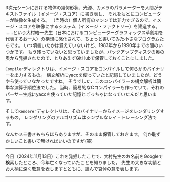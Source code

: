 3次元シーンにおける物体の幾何形状、光源、カメラのパラメーターを人間がテキストファイル（イメージ・スコア）に書き表し、
それをもとにコンピューターが映像を生成する。
（当時の）個人所有のマシンでは非力すぎるので、イメージ・スコアを映像にするシステム（イメージ・ファクトリー）を建造する。
……という大村皓一先生（日本におけるコンピューターグラフィックス草創期を代表するお一人）の構想に感化されて、ちょっと書いてみた小さなプログラムたちです。
いつ頃書いたかは覚えていないけど、1983年から1990年までの間のいつかです。
もう残っていないと思っていましたが、バックアップディスクの奥の奥から発掘されたので、とりあえずGitHubで保管しておくことにしました。

`Compiler`ディレクトリは、イメージ・スコアをコンパイルして何らかのバイナリーを出力するもの。
構文解析にyaccを使っていたと記憶していましたが、どうやら使っていなかったですね。
そうでした、このコンパイラーの構文解析は簡単な演算子順位法でした。
当時、簡易的なCコンパイラーも作っていて、それのパーサー生成にyaccを使っていた記憶とごっちゃになっていたんだと思います。

そして`Renderer`ディレクトリは、そのバイナリーからイメージをレンダリングするもの。
レンダリングのアルゴリズムはシンプルなレイ・トレーシング法です。

なんかメモ書きもちらほらありますが、そのまま保管しておきます。
何か恥ずかしいこと書いて無ければいいのですが(笑)

---

今日（2024年11月13日）これを発掘したことで、大村先生のお名前をGoogleで検索したところ、今年亡くなっていたことを知りました。
先生の大きな功績とお人柄に深く敬意を表しますとともに、謹んで哀悼の意を表します。

---
